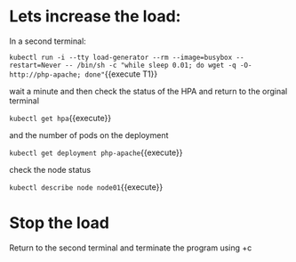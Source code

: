 
# Lets increase the load:

In a second terminal:


`kubectl run -i --tty load-generator --rm --image=busybox --restart=Never -- /bin/sh -c "while sleep 0.01; do wget -q -O- http://php-apache; done"`{{execute T1}}


wait a minute and then check the status of the HPA and return to the orginal terminal

`kubectl get hpa`{{execute}} 

and the number of pods on the deployment

`kubectl get deployment php-apache`{{execute}}


check the node status

`kubectl describe node node01`{{execute}}



# Stop the load

Return to the second terminal and terminate the program using <ctrl>+c




